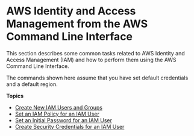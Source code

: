 # AWS Identity and Access Management from the AWS Command Line Interface<a name="cli-iam"></a>

This section describes some common tasks related to AWS Identity and Access Management \(IAM\) and how to perform them using the AWS Command Line Interface\.

The commands shown here assume that you have set default credentials and a default region\.

**Topics**
+ [Create New IAM Users and Groups](cli-iam-new-user-group.md)
+ [Set an IAM Policy for an IAM User](cli-iam-policy.md)
+ [Set an Initial Password for an IAM User](cli-iam-set-pw.md)
+ [Create Security Credentials for an IAM User](cli-iam-create-creds.md)